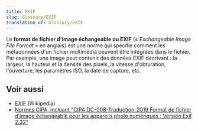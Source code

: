 ```yaml
---
title: EXIF
slug: Glossary/EXIF
translation_of: Glossary/EXIF
---
```

Le **format de fichier d'image échangeable ou EXIF** (« _Exchangeable Image File Format_ » en anglais) est une norme qui spécifie comment les métadonnées d'un fichier multimédia peuvent être intégrées dans le fichier. Par exemple, une image peut contenir des données EXIF ​décrivant : la largeur, la hauteur et la densité des pixels, la vitesse d'obturation, l'ouverture, les paramètres ISO, la date de capture, etc.

## Voir aussi

- [EXIF](https://fr.wikipedia.org/wiki/Exchangeable_image_file_format) (Wikipedia)
- [Normes CIPA, incluant "CIPA DC-008-Traduction-2019 Format de fichier d'image échangeable pour les appareils photo numériques : Version Exif 2.32"](https://www.cipa.jp/std/std-sec_e.html)
